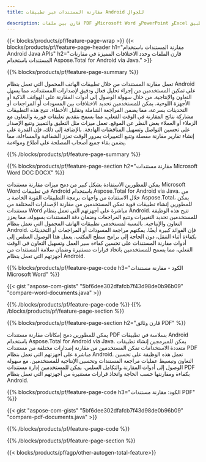```yaml
---
title: مقارنة المستندات عبر تطبيقات Android للجوال

description: قارن بين ملفات PDF وMicrosoft Word وPowerPoint وExcel عبر تطبيق Android على الأجهزة المحمولة. احصل على نتائج المقارنة المميزة.
---
```


{{< blocks/products/pf/feature-page-wrap >}}
{{< blocks/products/pf/feature-page-header h1="مقارنة المستندات باستخدام Android Java APIs" h2="قارن الملفات وحدد الاختلافات المميزة في مقارنات المستندات باستخدام Aspose.Total for Android via Java." >}}

{{% blocks/products/pf/feature-page-summary %}}

تعمل مقارنة المستندات من خلال تطبيقات الهاتف المحمول التي تعمل بنظام Android على تمكين المستخدمين من إجراء تحليل فعال ودقيق لإصدارات المستندات، مما يسهل التعاون والإنتاجية. من خلال سهولة الوصول إلى أدوات المقارنة على الهواتف الذكية أو الأجهزة اللوحية، يمكن للمستخدمين تحديد الاختلافات بين المسودات أو المراجعات أو التحديثات بسرعة، مما يضمن المراجعة الشاملة وتقليل الأخطاء. تتيح هذه التطبيقات مشاركة نتائج المقارنة في الوقت الفعلي، مما يسمح بتقديم تعليقات فورية والتعاون مع الزملاء أو العملاء بغض النظر عن الموقع. تعمل ميزات مثل التعليق والتمييز وتتبع الإصدار على تحسين التواصل وتسهيل المناقشات الهادفة. بالإضافة إلى ذلك، فإن القدرة على إنشاء تقارير مقارنة مفصلة وتتبع التغييرات بمرور الوقت تعزز الشفافية والمساءلة، مما يضمن بقاء جميع أصحاب المصلحة على اطلاع ومواءمة. 

{{% /blocks/products/pf/feature-page-summary  %}}

{{% blocks/products/pf/feature-page-section  h2="مقارنة مستندات Microsoft Word DOC DOCX" %}}

يمكن للمطورين الاستفادة بشكل كبير من دمج ميزات مقارنة مستندات Microsoft Word في تطبيقات Android باستخدام Aspose.Total for Android via Java. من خلال الاستفادة من واجهات برمجة التطبيقات القوية الخاصة بـ Aspose.Total، يمكن للمطورين إنشاء تطبيقات قوية تمكن المستخدمين من مقارنة الإصدارات المختلفة من مستندات Word مباشرة على أجهزتهم التي تعمل بنظام Android. تتيح هذه الوظيفة للمستخدمين تحديد التغييرات وتتبع المراجعات وضمان دقة المستندات بسهولة، مما يعزز التعاون والإنتاجية. بالنسبة لمستخدمي تطبيقات الهاتف المحمول التي تعمل بنظام Android، فإن الفوائد كبيرة أيضًا. يمكنهم مراجعة المسودات أو المراجعات أو التحديثات بكفاءة أثناء التنقل، دون الحاجة إلى برامج سطح المكتب. يعمل هذا الوصول السلس إلى أدوات مقارنة المستندات على تحسين كفاءة سير العمل وتسهيل التعاون في الوقت الفعلي، مما يسمح للمستخدمين باتخاذ قرارات مستنيرة وضمان سلامة المستندات من أجهزتهم التي تعمل بنظام Android.

{{% blocks/products/pf/feature-page-code h3="الكود - مقارنة مستندات Microsoft Word" %}}

{{< gist "aspose-com-gists" "5bf6dee302dfafcb7f43d98de0b96b09" "compare-word-documents.java" >}}

{{% /blocks/products/pf/feature-page-code  %}}
{{% /blocks/products/pf/feature-page-section %}}

{{% blocks/products/pf/feature-page-section  h2="قارن وثائق PDF" %}}

يمكن للمطورين دمج إمكانات مقارنة مستندات PDF بسلاسة في تطبيقات Android باستخدام Aspose.Total for Android via Java. يمكن للمبرمجين إنشاء تطبيقات متعددة الاستخدامات تمكن المستخدمين من مقارنة إصدارات مختلفة من مستندات PDF مباشرة على أجهزتهم التي تعمل بنظام Android. تعمل هذه الوظيفة على تحسين التعاون وتبسيط عمليات مراجعة المستندات وتحسين الإنتاجية للمستخدمين. مع سهولة الوصول إلى أدوات المقارنة والتكامل السلس، يمكن للمستخدمين إدارة مستندات PDF بكفاءة ومقارنتها حسب الحاجة واتخاذ قرارات مستنيرة من أجهزتهم التي تعمل بنظام Android. 

{{% blocks/products/pf/feature-page-code h3="الكود: مقارنة مستندات PDF" %}}

{{< gist "aspose-com-gists" "5bf6dee302dfafcb7f43d98de0b96b09" "compare-pdf-documents.java" >}}

{{% /blocks/products/pf/feature-page-code  %}}

{{% /blocks/products/pf/feature-page-section %}}

{{< blocks/products/pf/agp/other-autogen-total-feature>}}